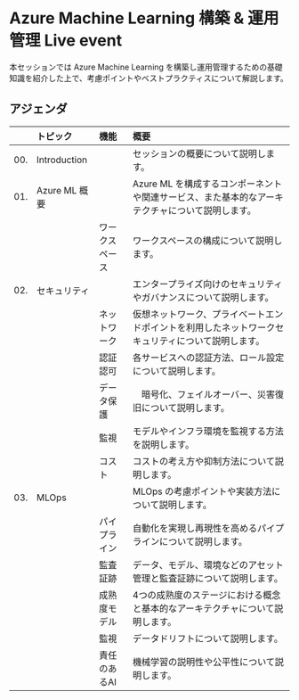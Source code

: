 # Azure Machine Learning 構築 & 運用管理 Live event

本セッションでは Azure Machine Learning を構築し運用管理するための基礎知識を紹介した上で、考慮ポイントやベストプラクティスについて解説します。

## アジェンダ

|     | トピック  | 機能 | 概要   
| :-- | :----- | :-----  | :-----
| 00. | Introduction  |            | セッションの概要について説明します。
| 01. | Azure ML 概要  |            | Azure ML を構成するコンポーネントや関連サービス、また基本的なアーキテクチャについて説明します。
|     |               | ワークスペース| ワークスペースの構成について説明します。
| 02. | セキュリティ     |            | エンタープライズ向けのセキュリティやガバナンスについて説明します。
|     |               | ネットワーク  | 仮想ネットワーク、プライベートエンドポイントを利用したネットワークセキュリティについて説明します。
|     |               | 認証認可     | 各サービスへの認証方法、ロール設定について説明します。
|     |               | データ保護   |　暗号化、フェイルオーバー、災害復旧について説明します。
|     |               | 監視        | モデルやインフラ環境を監視する方法を説明します。
|     |               | コスト      | コストの考え方や抑制方法について説明します。
| 03. | MLOps         |            | MLOps の考慮ポイントや実装方法について説明します。
|     |               | パイプライン  | 自動化を実現し再現性を高めるパイプラインについて説明します。
|     |               | 監査証跡     | データ、モデル、環境などのアセット管理と監査証跡について説明します。
|     |               | 成熟度モデル  | 4つの成熟度のステージにおける概念と基本的なアーキテクチャについて説明します。
|     |               | 監視  | データドリフトについて説明します。
|     |               | 責任のあるAI | 機械学習の説明性や公平性について説明します。
